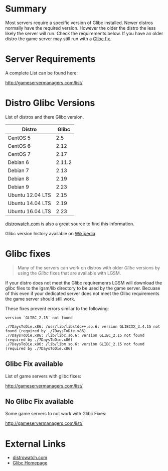 # Summary
Most servers require a specific version of Glibc installed. Newer distros normally have the required version. However the older the distro the less likely the server will run. Check the requirements below. If you have an older distro the game server may still run with a [Glibc fix](#glibc-fixes).

Server Requirements
===================
A complete List can be found here:

http://gameservermanagers.com/list/

Distro Glibc Versions
====================
List of distros and there Glibc version. 

| Distro           | Glibc   |
|------------------|---------|
| CentOS 5         | 2.5     |
| CentOS 6         | 2.12    |
| CentOS 7         | 2.17    |
| Debian 6         | 2.11.2  |
| Debian 7         | 2.13    |
| Debian 8         | 2.19    |
| Debian 9         | 2.23    |
| Ubuntu 12.04 LTS | 2.15    |
| Ubuntu 14.04 LTS | 2.19    |
| Ubuntu 16.04 LTS | 2.23    |

[distrowatch.com](http://distrowatch.com) is also a great source to find this information. 

Glibc version history available on [Wikipedia](https://en.wikipedia.org/wiki/GNU_C_Library#Version_history).

Glibc fixes
===========

> Many of the servers can work on distros with older _Glibc_ versions by using the _Glibc_ fixes that are available with LGSM. 

If your distro does not meet the Glibc requiremenrs LGSM will download the glibc files to the lgsm/lib directory to be used by the game server. Becuase of this even if your dedicated server does not meet the Glibc requirements the game server should still work.

These fixes prevent errors similar to the following:
```
version `GLIBC_2.15′ not found
```   
```
./7DaysToDie.x86: /usr/lib/libstdc++.so.6: version GLIBCXX_3.4.15 not found (required by ./7DaysToDie.x86)
./7DaysToDie.x86: /lib/libc.so.6: version GLIBC_2.15 not found (required by ./7DaysToDie.x86)
./7DaysToDie.x86: /lib/libm.so.6: version GLIBC_2.15 not found (required by ./7DaysToDie.x86)
```

Glibc Fix available
-------------------
List of game servers with glibc fixes:

http://gameservermanagers.com/list/

No Glibc Fix available
----------------------
Some game servers to not work with Glibc Fixes:

http://gameservermanagers.com/list/

External Links
==============

* [distrowatch.com](http://distrowatch.com/)
* [Glibc Homepage](http://www.gnu.org/software/libc/) 